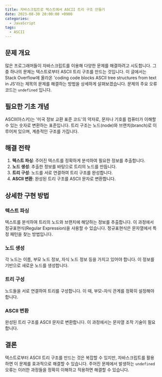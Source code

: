 ```yaml
---
title: 자바스크립트로 텍스트에서 ASCII 트리 구조 만들기
date: 2023-08-30 20:00:00 +0900
categories:
  - JavaScript
tags:
  - ASCII
---
```


## 문제 개요

많은 프로그래머들이 자바스크립트를 이용해 다양한 문제를 해결하려고 시도합니다. 그 중 하나의 문제는 텍스트로부터 ASCII 트리 구조를 만드는 것입니다. 이 글에서는 Stack Overflow에 올라온 'coding code blocks ASCII tree structures from text in JS'라는 제목의 문제를 해결하는 방법을 상세하게 살펴보겠습니다. 문제의 주요 오류 코드는 `undefined` 입니다.

## 필요한 기초 개념

ASCII(아스키)는 '미국 정보 교환 표준 코드'의 약자로, 문자나 기호를 컴퓨터가 이해할 수 있는 숫자로 변환하는 표준입니다. 트리 구조는 노드(node)와 브랜치(branch)로 이루어져 있으며, 계층적인 구조를 가집니다.

## 해결 전략

1. **텍스트 파싱**: 주어진 텍스트를 정확하게 분석하여 필요한 정보를 추출합니다.
2. **노드 생성**: 추출한 정보를 바탕으로 트리의 노드를 만듭니다.
3. **트리 구성**: 노드를 서로 연결하여 트리 구조를 완성합니다.
4. **ASCII 변환**: 완성된 트리 구조를 ASCII 문자로 변환합니다.

## 상세한 구현 방법

### 텍스트 파싱

텍스트를 분석하여 트리의 노드와 브랜치에 해당하는 정보를 추출합니다. 이 과정에서 정규표현식(Regular Expression)을 사용할 수 있습니다. 정규표현식은 문자열에서 특정 패턴을 찾는 방법입니다.

### 노드 생성

각 노드는 이름, 부모 노드 정보, 자식 노드 정보 등을 가지고 있어야 합니다. 이 정보를 기반으로 새로운 노드를 생성합니다.

### 트리 구성

노드들을 서로 연결하여 트리를 구성합니다. 이 때, 부모-자식 관계를 정확히 설정해야 합니다.

### ASCII 변환

완성된 트리 구조를 ASCII 문자로 변환합니다. 이 과정에서는 문자열 조작 기술이 필요합니다.

## 결론

텍스트로부터 ASCII 트리 구조를 만드는 것은 복잡할 수 있지만, 자바스크립트를 활용하면 이 문제를 효과적으로 해결할 수 있습니다. 주어진 문제에서 발생하는 `undefined` 오류는 이러한 과정들을 정확히 이해하고 적용하면 해결할 수 있습니다.